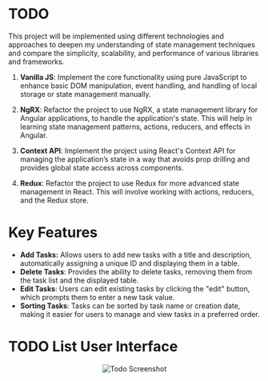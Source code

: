 # TODO

This project will be implemented using different technologies and approaches to deepen my understanding of state management techniques and compare the simplicity, scalability, and performance of various libraries and frameworks.

1. **Vanilla JS**: Implement the core functionality using pure JavaScript to enhance basic DOM manipulation, event handling, and handling of local storage or state management manually.


2. **NgRX**: Refactor the project to use NgRX, a state management library for Angular applications, to handle the application's state. This will help in learning state management patterns, actions, reducers, and effects in Angular.

3. **Context API**: Implement the project using React's Context API for managing the application’s state in a way that avoids prop drilling and provides global state access across components.

4. **Redux**: Refactor the project to use Redux for more advanced state management in React. This will involve working with actions, reducers, and the Redux store.

# Key Features

- **Add Tasks:** Allows users to add new tasks with a title and description, automatically assigning a unique ID and displaying them in a table.
- **Delete Tasks**: Provides the ability to delete tasks, removing them from the task list and the displayed table.
- **Edit Tasks**: Users can edit existing tasks by clicking the "edit" button, which prompts them to enter a new task value.
- **Sorting Tasks**: Tasks can be sorted by task name or creation date, making it easier for users to manage and view tasks in a preferred order.

# TODO List User Interface

<p align="center">
  <img src="https://github.com/user-attachments/assets/f01a71ab-9308-4978-a3ac-6ec3f0e9fc1c" alt="Todo Screenshot">
</p>